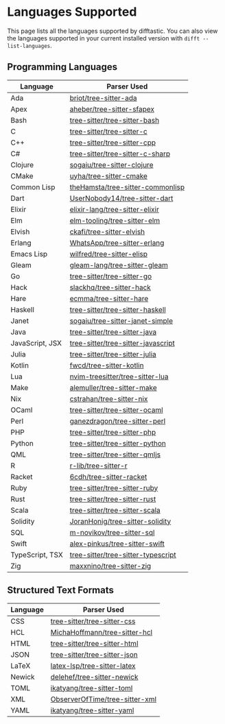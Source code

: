 # Languages Supported

This page lists all the languages supported by difftastic. You can
also view the languages supported in your current installed version
with `difft --list-languages`.

## Programming Languages

| Language        | Parser Used                                                                                 |
|-----------------|---------------------------------------------------------------------------------------------|
| Ada             | [briot/tree-sitter-ada](https://github.com/briot/tree-sitter-ada)                           |
| Apex            | [aheber/tree-sitter-sfapex](https://github.com/aheber/tree-sitter-sfapex)                   |
| Bash            | [tree-sitter/tree-sitter-bash](https://github.com/tree-sitter/tree-sitter-bash)             |
| C               | [tree-sitter/tree-sitter-c](https://github.com/tree-sitter/tree-sitter-c)                   |
| C++             | [tree-sitter/tree-sitter-cpp](https://github.com/tree-sitter/tree-sitter-cpp)               |
| C#              | [tree-sitter/tree-sitter-c-sharp](https://github.com/tree-sitter/tree-sitter-c-sharp)       |
| Clojure         | [sogaiu/tree-sitter-clojure](https://github.com/sogaiu/tree-sitter-clojure)                 |
| CMake           | [uyha/tree-sitter-cmake](https://github.com/uyha/tree-sitter-cmake)                         |
| Common Lisp     | [theHamsta/tree-sitter-commonlisp](https://github.com/theHamsta/tree-sitter-commonlisp)     |
| Dart            | [UserNobody14/tree-sitter-dart](https://github.com/UserNobody14/tree-sitter-dart)           |
| Elixir          | [elixir-lang/tree-sitter-elixir](https://github.com/elixir-lang/tree-sitter-elixir)         |
| Elm             | [elm-tooling/tree-sitter-elm](https://github.com/elm-tooling/tree-sitter-elm)               |
| Elvish          | [ckafi/tree-sitter-elvish](https://github.com/ckafi/tree-sitter-elvish)                     |
| Erlang          | [WhatsApp/tree-sitter-erlang](https://github.com/WhatsApp/tree-sitter-erlang)               |
| Emacs Lisp      | [wilfred/tree-sitter-elisp](https://github.com/Wilfred/tree-sitter-elisp)                   |
| Gleam           | [gleam-lang/tree-sitter-gleam](https://github.com/gleam-lang/tree-sitter-gleam)             |
| Go              | [tree-sitter/tree-sitter-go](https://github.com/tree-sitter/tree-sitter-go)                 |
| Hack            | [slackhq/tree-sitter-hack](https://github.com/slackhq/tree-sitter-hack)                     |
| Hare            | [ecmma/tree-sitter-hare](https://git.sr.ht/~ecmma/tree-sitter-hare)                         |
| Haskell         | [tree-sitter/tree-sitter-haskell](https://github.com/tree-sitter/tree-sitter-haskell)       |
| Janet           | [sogaiu/tree-sitter-janet-simple](https://github.com/sogaiu/tree-sitter-janet-simple)       |
| Java            | [tree-sitter/tree-sitter-java](https://github.com/tree-sitter/tree-sitter-java)             |
| JavaScript, JSX | [tree-sitter/tree-sitter-javascript](https://github.com/tree-sitter/tree-sitter-javascript) |
| Julia           | [tree-sitter/tree-sitter-julia](https://github.com/tree-sitter/tree-sitter-julia)           |
| Kotlin          | [fwcd/tree-sitter-kotlin](https://github.com/fwcd/tree-sitter-kotlin)                       |
| Lua             | [nvim-treesitter/tree-sitter-lua](https://github.com/nvim-treesitter/tree-sitter-lua)       |
| Make            | [alemuller/tree-sitter-make](https://github.com/alemuller/tree-sitter-make)                 |
| Nix             | [cstrahan/tree-sitter-nix](https://github.com/cstrahan/tree-sitter-nix)                     |
| OCaml           | [tree-sitter/tree-sitter-ocaml](https://github.com/tree-sitter/tree-sitter-ocaml)           |
| Perl            | [ganezdragon/tree-sitter-perl](https://github.com/ganezdragon/tree-sitter-perl)             |
| PHP             | [tree-sitter/tree-sitter-php](https://github.com/tree-sitter/tree-sitter-php)               |
| Python          | [tree-sitter/tree-sitter-python](https://github.com/tree-sitter/tree-sitter-python)         |
| QML             | [tree-sitter/tree-sitter-qmljs](https://github.com/yuja/tree-sitter-qmljs)                  |
| R               | [r-lib/tree-sitter-r](https://github.com/r-lib/tree-sitter-r)                               |
| Racket          | [6cdh/tree-sitter-racket](https://github.com/6cdh/tree-sitter-racket)                       |
| Ruby            | [tree-sitter/tree-sitter-ruby](https://github.com/tree-sitter/tree-sitter-ruby)             |
| Rust            | [tree-sitter/tree-sitter-rust](https://github.com/tree-sitter/tree-sitter-rust)             |
| Scala           | [tree-sitter/tree-sitter-scala](https://github.com/tree-sitter/tree-sitter-scala)           |
| Solidity        | [JoranHonig/tree-sitter-solidity](https://github.com/JoranHonig/tree-sitter-solidity)       |
| SQL             | [m-novikov/tree-sitter-sql](https://github.com/m-novikov/tree-sitter-sql)                   |
| Swift           | [alex-pinkus/tree-sitter-swift](https://github.com/alex-pinkus/tree-sitter-swift)           |
| TypeScript, TSX | [tree-sitter/tree-sitter-typescript](https://github.com/tree-sitter/tree-sitter-typescript) |
| Zig             | [maxxnino/tree-sitter-zig](https://github.com/maxxnino/tree-sitter-zig)                     |

## Structured Text Formats

| Language | Parser Used                                                                         |
|----------|-------------------------------------------------------------------------------------|
| CSS      | [tree-sitter/tree-sitter-css](https://github.com/tree-sitter/tree-sitter-css)       |
| HCL      | [MichaHoffmann/tree-sitter-hcl](https://github.com/MichaHoffmann/tree-sitter-hcl)   |
| HTML     | [tree-sitter/tree-sitter-html](https://github.com/tree-sitter/tree-sitter-html)     |
| JSON     | [tree-sitter/tree-sitter-json](https://github.com/tree-sitter/tree-sitter-json)     |
| LaTeX    | [latex-lsp/tree-sitter-latex](https://github.com/latex-lsp/tree-sitter-latex)       |
| Newick   | [delehef/tree-sitter-newick](https://github.com/delehef/tree-sitter-newick)         |
| TOML     | [ikatyang/tree-sitter-toml](https://github.com/ikatyang/tree-sitter-toml)           |
| XML      | [ObserverOfTime/tree-sitter-xml](https://github.com/ObserverOfTime/tree-sitter-xml) |
| YAML     | [ikatyang/tree-sitter-yaml](https://github.com/ikatyang/tree-sitter-yaml)           |

